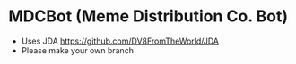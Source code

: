 # MDCBot (Meme Distribution Co. Bot)
- Uses JDA https://github.com/DV8FromTheWorld/JDA
- Please make your own branch
